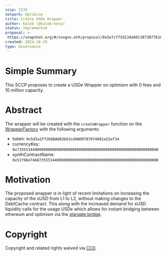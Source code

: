 ```yaml
---
sccp: 2139
network: Optimism
title: Create USDe Wrapper
author: Kaleb (@kaleb-keny)
status: Implemented
proposal: >-
 https://snapshot.org/#/snxgov.eth/proposal/0x5e7cf75d134a601387307761637ae1518d597ba3da6f48ea787149ed6ee62d18
created: 2024-10-29
type: Governance
---
```


# Simple Summary

This SCCP proposes to create a USDe Wrapper on optimism with 0 fees and 10 million capacity.

# Abstract

The wrapper will be created with the `createWrapper` function on the [WrapperFactory](https://optimistic.etherscan.io/address/0x27be2EFAd45DeBd732C1EBf5C9F7b49D498D4a93#code)  with the following arguments:
- token: `0x5d3a1Ff2b6BAb83b63cd9AD0787074081a52ef34`
- currencyKey: `0x7355534400000000000000000000000000000000000000000000000000000000`
- synthContractName: `0x53796e7468735553440000000000000000000000000000000000000000000000`

# Motivation

The proposed wrapper is in light of recent limitations on increasing the capacity of the sUSD from L1 to L2, without making changes to the DebtCache contract. This along with the increased demand for sUSD liquidity calls for the usage USDe which allows for instant bridging between ethereum and optimism via the [stargate bridge](https://stargate.finance/).


# Copyright
Copyright and related rights waived via [CC0](https://creativecommons.org/publicdomain/zero/1.0/).